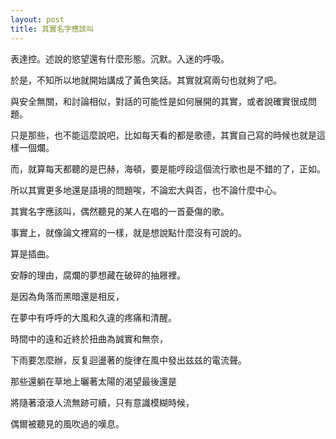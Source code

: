 ```yaml
---
layout: post
title: 其實名字應該叫
---
```


表達控。述說的慾望還有什麼形態。沉默。入迷的呼吸。

於是，不知所以地就開始講成了黃色笑話。其實就寫兩句也就夠了吧。

與安全無關，和討論相似，對話的可能性是如何展開的其實，或者說確實很成問題。

只是那些，也不能這麼說吧，比如每天看的都是歌德，其實自己寫的時候也就是這樣一個爛。

而，就算每天都聽的是巴赫，海頓，要是能哼段這個流行歌也是不錯的了，正如。

所以其實更多地還是語境的問題唉，不論宏大與否，也不論什麼中心。

其實名字應該叫，偶然聽見的某人在唱的一首憂傷的歌。

事實上，就像論文裡寫的一樣，就是想說點什麼沒有可說的。

算是插曲。

安靜的理由，腐爛的夢想藏在破碎的抽屜裡。

是因為角落而黑暗還是相反，

在夢中有呼呼的大風和久違的疼痛和清醒。

時間中的遠和近終於扭曲為誠實和無奈，

下雨要怎麼辦，反复迴盪著的旋律在風中發出兹兹的電流聲。

那些還躺在草地上曬著太陽的渴望最後還是

將隨著滾滾人流無跡可續，只有意識模糊時候，

偶爾被聽見的風吹過的嘆息。
